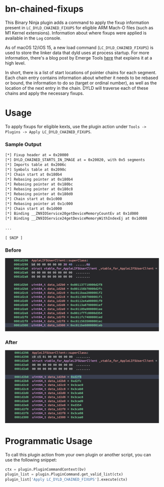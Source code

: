 # bn-chained-fixups
This Binary Ninja plugin adds a command to apply the fixup information present in `LC_DYLD_CHAINED_FIXUPS` for eligible ARM Mach-O files (such as M1 Kernel extensions). Information about where fixups were applied is available in the `Log` console. 

As of macOS 12/iOS 15, a new load command (`LC_DYLD_CHAINED_FIXUPS`) is used to store the linker data that dyld uses at process startup. For more information, there's a blog post by Emerge Tools [here](https://www.emergetools.com/blog/posts/iOS15LaunchTime) that explains it at a high level. 

In short, there is a list of start locations of pointer chains for each segment. Each chain entry contains information about whether it needs to be rebased or bound, the information to do so (target or ordinal number), as well as the location of the next entry in the chain. DYLD will traverse each of these chains and apply the necessary fixups. 

# Usage 
To apply fixups for eligible kexts, use the plugin action under `Tools -> Plugins -> Apply LC_DYLD_CHAINED_FIXUPS`.

### Sample Output
```
[*] Fixup header at = 0x20000 
[*] DYLD_CHAINED_STARTS_IN_IMAGE at = 0x20020, with 0x5 segments
[*] Imports table at 0x2006c 
[*] Symbols table at 0x2090c
[*] Chain start at 0x180b4
[*] Rebasing pointer at 0x180b4
[*] Rebasing pointer at 0x180bc
[*] Rebasing pointer at 0x180c8
[*] Rebasing pointer at 0x180d0
[*] Chain start at 0x1c000
[*] Rebasing pointer at 0x1c000
[*] Chain start at 0x1d000
[*] Binding __ZN9IOService20getDeviceMemoryCountEv at 0x1d000
[*] Binding __ZN9IOService24getDeviceMemoryWithIndexEj at 0x1d008

...

[ SNIP ]
```

### Before 
![Before Fixups](images/before.png)

### After
![After Fixups](images/after.png)

# Programmatic Usage
To call this plugin action from your own plugin or another script, you can use the following snippet:
```python
ctx = plugin.PluginCommandContext(bv)
plugin_list = plugin.PluginCommand.get_valid_list(ctx)
plugin_list['Apply LC_DYLD_CHAINED_FIXUPS'].execute(ctx)
```


